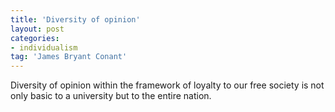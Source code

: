```yaml
---
title: 'Diversity of opinion'
layout: post
categories:
- individualism
tag: 'James Bryant Conant'
---
```


Diversity of opinion within the framework of loyalty to our free society is not only basic to a university but to the entire nation.